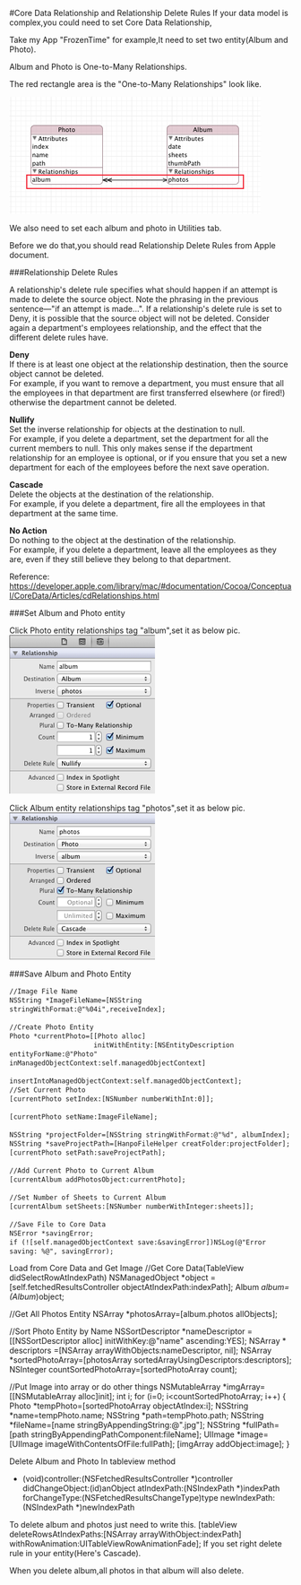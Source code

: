 #Core Data Relationship and Relationship Delete Rules
If your data model is complex,you could need to set Core Data Relationship,   

Take my App "FrozenTime" for example,It need to set two entity(Album and Photo).  

Album and Photo is One-to-Many Relationships.

The red rectangle area is the "One-to-Many Relationships" look like.  

![Relationship](images/Relationship_Entities.png)

We also need to set each album and photo in Utilities tab.  

Before we do that,you should read Relationship Delete Rules from Apple document.

###Relationship Delete Rules

A relationship's delete rule specifies what should happen if an attempt is made to delete the source object. Note the phrasing in the previous sentence—"if an attempt is made…". If a relationship's delete rule is set to Deny, it is possible that the source object will not be deleted. Consider again a department's employees relationship, and the effect that the different delete rules have.

**Deny**  
If there is at least one object at the relationship destination, then the source object cannot be deleted.  
For example, if you want to remove a department, you must ensure that all the employees in that department are first transferred elsewhere (or fired!) otherwise the department cannot be deleted.  

**Nullify**  
Set the inverse relationship for objects at the destination to null.  
For example, if you delete a department, set the department for all the current members to null. This only makes sense if the department relationship for an employee is optional, or if you ensure that you set a new department for each of the employees before the next save operation.  

**Cascade**  
Delete the objects at the destination of the relationship.  
For example, if you delete a department, fire all the employees in that department at the same time.  

**No Action**  
Do nothing to the object at the destination of the relationship.  
For example, if you delete a department, leave all the employees as they are, even if they still believe they belong to that department.  

Reference:
<https://developer.apple.com/library/mac/#documentation/Cocoa/Conceptual/CoreData/Articles/cdRelationships.html>

###Set Album and Photo entity

Click Photo entity relationships tag "album",set it as below pic.  
![Attributes_1](images/Relationship_Attributes_1.png)

Click Album entity relationships tag "photos",set it as below pic.  
![Attributes_2](images/Relationship_Attributes_2.png)

###Save Album and Photo Entity  

```objc  
//Image File Name
NSString *ImageFileName=[NSString stringWithFormat:@"%04i",receiveIndex];
    
//Create Photo Entity
Photo *currentPhoto=[[Photo alloc]
                     initWithEntity:[NSEntityDescription entityForName:@"Photo" inManagedObjectContext:self.managedObjectContext]  
                     insertIntoManagedObjectContext:self.managedObjectContext];
//Set Current Photo
[currentPhoto setIndex:[NSNumber numberWithInt:0]];

[currentPhoto setName:ImageFileName];
    
NSString *projectFolder=[NSString stringWithFormat:@"%d", albumIndex];
NSString *saveProjectPath=[HanpoFileHelper creatFolder:projectFolder];
[currentPhoto setPath:saveProjectPath];
    
//Add Current Photo to Current Album 
[currentAlbum addPhotosObject:currentPhoto];
    
//Set Number of Sheets to Current Album
[currentAlbum setSheets:[NSNumber numberWithInteger:sheets]];
    
//Save File to Core Data
NSError *savingError;
if (![self.managedObjectContext save:&savingError])NSLog(@"Error saving: %@", savingError);
```

Load from Core Data and Get Image
//Get Core Data(TableView didSelectRowAtIndexPath)
NSManagedObject *object = [self.fetchedResultsController objectAtIndexPath:indexPath];
Album *album=(Album*)object;
    
//Get All Photos Entity
NSArray *photosArray=[album.photos allObjects];
    
//Sort Photo Entity by Name
NSSortDescriptor *nameDescriptor =[[NSSortDescriptor alloc] initWithKey:@"name" ascending:YES];
NSArray * descriptors =[NSArray arrayWithObjects:nameDescriptor, nil];
NSArray *sortedPhotoArray=[photosArray sortedArrayUsingDescriptors:descriptors];
NSInteger countSortedPhotoArray=[sortedPhotoArray count];

//Put Image into array or do other things
NSMutableArray *imgArray=[[NSMutableArray alloc]init];
int i;
for (i=0; i<countSortedPhotoArray; i++) {
    Photo *tempPhoto=[sortedPhotoArray objectAtIndex:i];
    NSString *name=tempPhoto.name;
    NSString *path=tempPhoto.path;
    NSString *fileName=[name stringByAppendingString:@".jpg"];
    NSString *fullPath=[path stringByAppendingPathComponent:fileName];
    UIImage *image=[UIImage imageWithContentsOfFile:fullPath];
    [imgArray addObject:image];
}


Delete Album and Photo
In tableview method

- (void)controller:(NSFetchedResultsController *)controller didChangeObject:(id)anObject
atIndexPath:(NSIndexPath *)indexPath forChangeType:(NSFetchedResultsChangeType)type
newIndexPath:(NSIndexPath *)newIndexPath

To delete album and photos just need to write this.
[tableView deleteRowsAtIndexPaths:[NSArray arrayWithObject:indexPath] withRowAnimation:UITableViewRowAnimationFade];
If you set right delete rule in your entity(Here's Cascade).

When you delete album,all photos in that album will also delete.